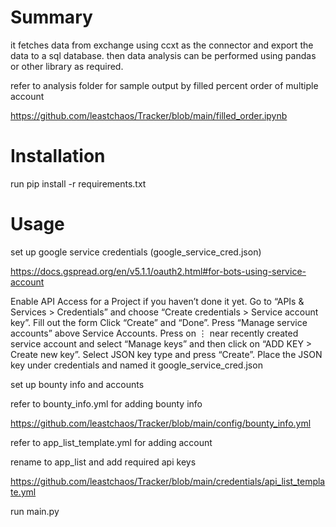 # Summary

it fetches data from exchange using ccxt as the connector and export the data to a sql database.
then data analysis can be performed using pandas or other library as required.

refer to analysis folder for sample output by filled percent order of multiple account

https://github.com/leastchaos/Tracker/blob/main/filled_order.ipynb


# Installation
run pip install -r requirements.txt

# Usage
set up google service credentials (google_service_cred.json)

https://docs.gspread.org/en/v5.1.1/oauth2.html#for-bots-using-service-account

Enable API Access for a Project if you haven’t done it yet.
Go to “APIs & Services > Credentials” and choose “Create credentials > Service account key”.
Fill out the form
Click “Create” and “Done”.
Press “Manage service accounts” above Service Accounts.
Press on ⋮ near recently created service account and select “Manage keys” and then click on “ADD KEY > Create new key”.
Select JSON key type and press “Create”.
Place the JSON key under credentials and named it google_service_cred.json

set up bounty info and accounts

refer to bounty_info.yml for adding bounty info

https://github.com/leastchaos/Tracker/blob/main/config/bounty_info.yml

refer to app_list_template.yml for adding account

rename to app_list and  add  required api keys

https://github.com/leastchaos/Tracker/blob/main/credentials/api_list_template.yml


run main.py
